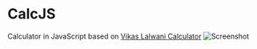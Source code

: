 # CalcJS
Calculator in JavaScript based on [Vikas Lalwani Calculator](https://codepen.io/lalwanivikas/details/eZxjqo)
![Screenshot](https://i.imgur.com/tPK8NoT.png)
